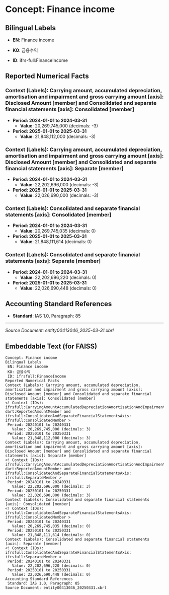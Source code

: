 # Concept: Finance income

## Bilingual Labels
- **EN**: Finance income
- **KO**: 금융수익

- **ID**: ifrs-full:FinanceIncome

## Reported Numerical Facts

### **Context (Labels): Carrying amount, accumulated depreciation, amortisation and impairment and gross carrying amount [axis]: Disclosed Amount [member] and Consolidated and separate financial statements [axis]: Consolidated [member]**
<!-- Context (IDs): ifrs-full:CarryingAmountAccumulatedDepreciationAmortisationAndImpairmentAndGrossCarryingAmountAxis: dart:ReportedAmountMember and ifrs-full:ConsolidatedAndSeparateFinancialStatementsAxis: ifrs-full:ConsolidatedMember -->
- **Period: 2024-01-01 to 2024-03-31**
  - **Value**: 20,269,745,000 (decimals: -3)
- **Period: 2025-01-01 to 2025-03-31**
  - **Value**: 21,848,112,000 (decimals: -3)

### **Context (Labels): Carrying amount, accumulated depreciation, amortisation and impairment and gross carrying amount [axis]: Disclosed Amount [member] and Consolidated and separate financial statements [axis]: Separate [member]**
<!-- Context (IDs): ifrs-full:CarryingAmountAccumulatedDepreciationAmortisationAndImpairmentAndGrossCarryingAmountAxis: dart:ReportedAmountMember and ifrs-full:ConsolidatedAndSeparateFinancialStatementsAxis: ifrs-full:SeparateMember -->
- **Period: 2024-01-01 to 2024-03-31**
  - **Value**: 22,202,696,000 (decimals: -3)
- **Period: 2025-01-01 to 2025-03-31**
  - **Value**: 22,026,690,000 (decimals: -3)

### **Context (Labels): Consolidated and separate financial statements [axis]: Consolidated [member]**
<!-- Context (IDs): ifrs-full:ConsolidatedAndSeparateFinancialStatementsAxis: ifrs-full:ConsolidatedMember -->
- **Period: 2024-01-01 to 2024-03-31**
  - **Value**: 20,269,745,035 (decimals: 0)
- **Period: 2025-01-01 to 2025-03-31**
  - **Value**: 21,848,111,614 (decimals: 0)

### **Context (Labels): Consolidated and separate financial statements [axis]: Separate [member]**
<!-- Context (IDs): ifrs-full:ConsolidatedAndSeparateFinancialStatementsAxis: ifrs-full:SeparateMember -->
- **Period: 2024-01-01 to 2024-03-31**
  - **Value**: 22,202,696,220 (decimals: 0)
- **Period: 2025-01-01 to 2025-03-31**
  - **Value**: 22,026,690,448 (decimals: 0)

## Accounting Standard References
- **Standard**: IAS 1.0, Paragraph: 85

---
*Source Document: entity00413046_2025-03-31.xbrl*
## Embeddable Text (for FAISS)
```text
Concept: Finance income
Bilingual Labels
 EN: Finance income
 KO: 금융수익
 ID: ifrsfull:FinanceIncome
Reported Numerical Facts
Context (Labels): Carrying amount, accumulated depreciation, amortisation and impairment and gross carrying amount [axis]: Disclosed Amount [member] and Consolidated and separate financial statements [axis]: Consolidated [member]
<! Context (IDs): ifrsfull:CarryingAmountAccumulatedDepreciationAmortisationAndImpairmentAndGrossCarryingAmountAxis: dart:ReportedAmountMember and ifrsfull:ConsolidatedAndSeparateFinancialStatementsAxis: ifrsfull:ConsolidatedMember >
 Period: 20240101 to 20240331
   Value: 20,269,745,000 (decimals: 3)
 Period: 20250101 to 20250331
   Value: 21,848,112,000 (decimals: 3)
Context (Labels): Carrying amount, accumulated depreciation, amortisation and impairment and gross carrying amount [axis]: Disclosed Amount [member] and Consolidated and separate financial statements [axis]: Separate [member]
<! Context (IDs): ifrsfull:CarryingAmountAccumulatedDepreciationAmortisationAndImpairmentAndGrossCarryingAmountAxis: dart:ReportedAmountMember and ifrsfull:ConsolidatedAndSeparateFinancialStatementsAxis: ifrsfull:SeparateMember >
 Period: 20240101 to 20240331
   Value: 22,202,696,000 (decimals: 3)
 Period: 20250101 to 20250331
   Value: 22,026,690,000 (decimals: 3)
Context (Labels): Consolidated and separate financial statements [axis]: Consolidated [member]
<! Context (IDs): ifrsfull:ConsolidatedAndSeparateFinancialStatementsAxis: ifrsfull:ConsolidatedMember >
 Period: 20240101 to 20240331
   Value: 20,269,745,035 (decimals: 0)
 Period: 20250101 to 20250331
   Value: 21,848,111,614 (decimals: 0)
Context (Labels): Consolidated and separate financial statements [axis]: Separate [member]
<! Context (IDs): ifrsfull:ConsolidatedAndSeparateFinancialStatementsAxis: ifrsfull:SeparateMember >
 Period: 20240101 to 20240331
   Value: 22,202,696,220 (decimals: 0)
 Period: 20250101 to 20250331
   Value: 22,026,690,448 (decimals: 0)
Accounting Standard References
 Standard: IAS 1.0, Paragraph: 85
Source Document: entity00413046_20250331.xbrl
```